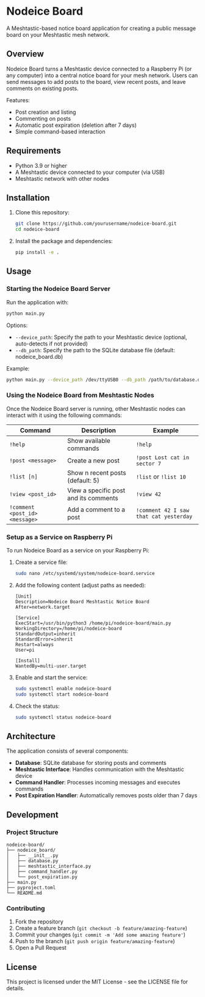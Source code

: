 # Nodeice Board

A Meshtastic-based notice board application for creating a public message board on your Meshtastic mesh network.

## Overview

Nodeice Board turns a Meshtastic device connected to a Raspberry Pi (or any computer) into a central notice board for your mesh network. Users can send messages to add posts to the board, view recent posts, and leave comments on existing posts.

Features:
- Post creation and listing
- Commenting on posts
- Automatic post expiration (deletion after 7 days)
- Simple command-based interaction

## Requirements

- Python 3.9 or higher
- A Meshtastic device connected to your computer (via USB)
- Meshtastic network with other nodes

## Installation

1. Clone this repository:
   ```bash
   git clone https://github.com/yourusername/nodeice-board.git
   cd nodeice-board
   ```

2. Install the package and dependencies:
   ```bash
   pip install -e .
   ```

## Usage

### Starting the Nodeice Board Server

Run the application with:

```bash
python main.py
```

Options:
- `--device_path`: Specify the path to your Meshtastic device (optional, auto-detects if not provided)
- `--db_path`: Specify the path to the SQLite database file (default: nodeice_board.db)

Example:
```bash
python main.py --device_path /dev/ttyUSB0 --db_path /path/to/database.db
```

### Using the Nodeice Board from Meshtastic Nodes

Once the Nodeice Board server is running, other Meshtastic nodes can interact with it using the following commands:

| Command | Description | Example |
|---------|-------------|---------|
| `!help` | Show available commands | `!help` |
| `!post <message>` | Create a new post | `!post Lost cat in sector 7` |
| `!list [n]` | Show n recent posts (default: 5) | `!list` or `!list 10` |
| `!view <post_id>` | View a specific post and its comments | `!view 42` |
| `!comment <post_id> <message>` | Add a comment to a post | `!comment 42 I saw that cat yesterday` |

### Setup as a Service on Raspberry Pi

To run Nodeice Board as a service on your Raspberry Pi:

1. Create a service file:
   ```bash
   sudo nano /etc/systemd/system/nodeice-board.service
   ```

2. Add the following content (adjust paths as needed):
   ```
   [Unit]
   Description=Nodeice Board Meshtastic Notice Board
   After=network.target

   [Service]
   ExecStart=/usr/bin/python3 /home/pi/nodeice-board/main.py
   WorkingDirectory=/home/pi/nodeice-board
   StandardOutput=inherit
   StandardError=inherit
   Restart=always
   User=pi

   [Install]
   WantedBy=multi-user.target
   ```

3. Enable and start the service:
   ```bash
   sudo systemctl enable nodeice-board
   sudo systemctl start nodeice-board
   ```

4. Check the status:
   ```bash
   sudo systemctl status nodeice-board
   ```

## Architecture

The application consists of several components:

- **Database**: SQLite database for storing posts and comments
- **Meshtastic Interface**: Handles communication with the Meshtastic device
- **Command Handler**: Processes incoming messages and executes commands
- **Post Expiration Handler**: Automatically removes posts older than 7 days

## Development

### Project Structure

```
nodeice-board/
├── nodeice_board/
│   ├── __init__.py
│   ├── database.py
│   ├── meshtastic_interface.py
│   ├── command_handler.py
│   └── post_expiration.py
├── main.py
├── pyproject.toml
└── README.md
```

### Contributing

1. Fork the repository
2. Create a feature branch (`git checkout -b feature/amazing-feature`)
3. Commit your changes (`git commit -m 'Add some amazing feature'`)
4. Push to the branch (`git push origin feature/amazing-feature`)
5. Open a Pull Request

## License

This project is licensed under the MIT License - see the LICENSE file for details.
